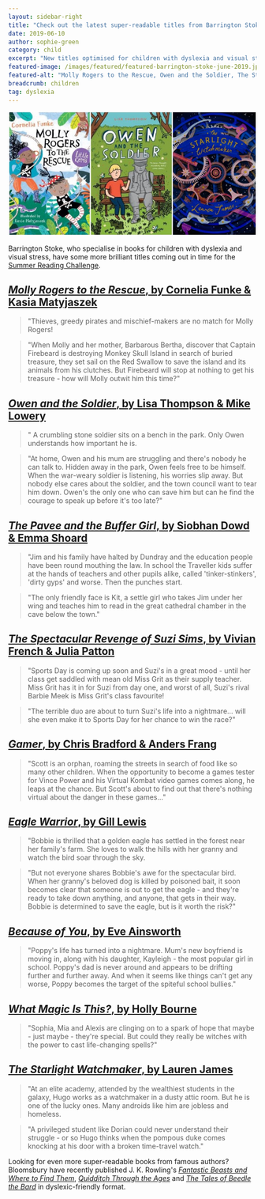```yaml
---
layout: sidebar-right
title: "Check out the latest super-readable titles from Barrington Stoke"
date: 2019-06-10
author: sophie-green
category: child
excerpt: "New titles optimised for children with dyslexia and visual stress from Cornelia Funke, Lisa Thompson, Holly Bourne and more."
featured-image: /images/featured/featured-barrington-stoke-june-2019.jpg
featured-alt: "Molly Rogers to the Rescue, Owen and the Soldier, The Starlight Watchmaker"
breadcrumb: children
tag: dyslexia
---
```


![Molly Rogers to the Rescue, Owen and the Soldier, The Starlight Watchmaker](/images/featured/featured-barrington-stoke-june-2019.jpg)

Barrington Stoke, who specialise in books for children with dyslexia and visual stress, have some more brilliant titles coming out in time for the [Summer Reading Challenge](/src/).

## [<cite>Molly Rogers to the Rescue</cite>, by Cornelia Funke & Kasia Matyjaszek](https://suffolk.spydus.co.uk/cgi-bin/spydus.exe/ENQ/OPAC/BIBENQ?BRN=2586831)

> "Thieves, greedy pirates and mischief-makers are no match for Molly Rogers!

> "When Molly and her mother, Barbarous Bertha, discover that Captain Firebeard is destroying Monkey Skull Island in search of buried treasure, they set sail on the Red Swallow to save the island and its animals from his clutches. But Firebeard will stop at nothing to get his treasure - how will Molly outwit him this time?"

## [<cite>Owen and the Soldier</cite>, by Lisa Thompson & Mike Lowery](https://suffolk.spydus.co.uk/cgi-bin/spydus.exe/ENQ/OPAC/BIBENQ?BRN=2561296)

> " A crumbling stone soldier sits on a bench in the park. Only Owen understands how important he is.

> "At home, Owen and his mum are struggling and there's nobody he can talk to. Hidden away in the park, Owen feels free to be himself. When the war-weary soldier is listening, his worries slip away. But nobody else cares about the soldier, and the town council want to tear him down. Owen's the only one who can save him but can he find the courage to speak up before it's too late?"

## [<cite>The Pavee and the Buffer Girl</cite>, by Siobhan Dowd & Emma Shoard](https://suffolk.spydus.co.uk/cgi-bin/spydus.exe/ENQ/OPAC/BIBENQ?BRN=2551855)

> "Jim and his family have halted by Dundray and the education people have been round mouthing the law. In school the Traveller kids suffer at the hands of teachers and other pupils alike, called 'tinker-stinkers', 'dirty gyps' and worse. Then the punches start.

> "The only friendly face is Kit, a settle girl who takes Jim under her wing and teaches him to read in the great cathedral chamber in the cave below the town."

## [<cite>The Spectacular Revenge of Suzi Sims</cite>, by Vivian French & Julia Patton](https://suffolk.spydus.co.uk/cgi-bin/spydus.exe/ENQ/OPAC/BIBENQ?BRN=2577868)

> "Sports Day is coming up soon and Suzi's in a great mood - until her class get saddled with mean old Miss Grit as their supply teacher. Miss Grit has it in for Suzi from day one, and worst of all, Suzi's rival Barbie Meek is Miss Grit's class favourite!

> "The terrible duo are about to turn Suzi's life into a nightmare... will she even make it to Sports Day for her chance to win the race?"

## [<cite>Gamer</cite>, by Chris Bradford & Anders Frang](https://suffolk.spydus.co.uk/cgi-bin/spydus.exe/ENQ/OPAC/BIBENQ?BRN=2590809)

> "Scott is an orphan, roaming the streets in search of food like so many other children. When the opportunity to become a games tester for Vince Power and his Virtual Kombat video games comes along, he leaps at the chance. But Scott's about to find out that there's nothing virtual about the danger in these games..."

## [<cite>Eagle Warrior</cite>, by Gill Lewis](https://suffolk.spydus.co.uk/cgi-bin/spydus.exe/ENQ/OPAC/BIBENQ?BRN=2586833)

> "Bobbie is thrilled that a golden eagle has settled in the forest near her family's farm. She loves to walk the hills with her granny and watch the bird soar through the sky.

> "But not everyone shares Bobbie's awe for the spectacular bird. When her granny's beloved dog is killed by poisoned bait, it soon becomes clear that someone is out to get the eagle - and they're ready to take down anything, and anyone, that gets in their way. Bobbie is determined to save the eagle, but is it worth the risk?"

## [<cite>Because of You</cite>, by Eve Ainsworth](https://suffolk.spydus.co.uk/cgi-bin/spydus.exe/ENQ/OPAC/BIBENQ?BRN=2586832)

> "Poppy's life has turned into a nightmare. Mum's new boyfriend is moving in, along with his daughter, Kayleigh - the most popular girl in school. Poppy's dad is never around and appears to be drifting further and further away. And when it seems like things can't get any worse, Poppy becomes the target of the spiteful school bullies."

## [<cite>What Magic Is This?</cite>, by Holly Bourne](https://suffolk.spydus.co.uk/cgi-bin/spydus.exe/ENQ/OPAC/BIBENQ?BRN=2591681)

> "Sophia, Mia and Alexis are clinging on to a spark of hope that maybe - just maybe - they're special. But could they really be witches with the power to cast life-changing spells?"

## [<cite>The Starlight Watchmaker</cite>, by Lauren James](https://suffolk.spydus.co.uk/cgi-bin/spydus.exe/ENQ/OPAC/BIBENQ?BRN=2586834)

> "At an elite academy, attended by the wealthiest students in the galaxy, Hugo works as a watchmaker in a dusty attic room. But he is one of the lucky ones. Many androids like him are jobless and homeless.

> "A privileged student like Dorian could never understand their struggle - or so Hugo thinks when the pompous duke comes knocking at his door with a broken time-travel watch."

Looking for even more super-readable books from famous authors? Bloomsbury have recently published J. K. Rowling's [<cite>Fantastic Beasts and Where to Find Them</cite>](https://suffolk.spydus.co.uk/cgi-bin/spydus.exe/ENQ/OPAC/BIBENQ?BRN=2502306), [<cite>Quidditch Through the Ages</cite>](https://suffolk.spydus.co.uk/cgi-bin/spydus.exe/ENQ/OPAC/BIBENQ?BRN=2501684) and [<cite>The Tales of Beedle the Bard</cite>](https://suffolk.spydus.co.uk/cgi-bin/spydus.exe/ENQ/OPAC/BIBENQ?BRN=2502307) in dyslexic-friendly format.

